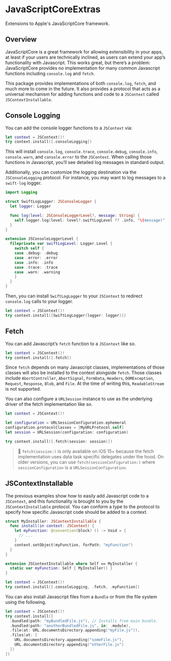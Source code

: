 # JavaScriptCoreExtras

Extensions to Apple's JavaScriptCore framework.

## Overview

JavaScriptCore is a great framework for allowing extensibility in your apps, at least if your users are technically inclined, as users can extend your app’s functionality with Javascript. This works great, but there’s a problem: JavaScriptCore provides no implementation for many common Javascript functions including `console.log` and `fetch`.

This package provides implementations of both `console.log`, `fetch`, and much more to come in the future. It also provides a protocol that acts as a universal mechanism for adding functions and code to a `JSContext` called `JSContextInstallable`.

## Console Logging

You can add the console logger functions to a `JSContext` via:
```swift
let context = JSContext()!
try context.install([.consoleLogging])
```
This will install `console.log`, `console.trace`, `console.debug`, `console.info`, `console.warn`, and `console.error` to the `JSContext`. When calling those functions in Javascript, you’ll see detailed log messages in standard output.

Additionally, you can customize the logging destination via the `JSConsoleLogging` protocol. For instance, you may want to log messages to a `swift-log` logger.
```swift
import Logging

struct SwiftLogLogger: JSConsoleLogger {
  let logger: Logger

  func log(level: JSConsoleLoggerLevel?, message: String) {
    self.logger.log(level: level?.swiftLogLevel ?? .info, "\(message)")
  }
}

extension JSConsoleLoggerLevel {
  fileprivate var swiftLogLevel: Logger.Level {
    switch self {
    case .debug: .debug
    case .error: .error
    case .info: .info
    case .trace: .trace
    case .warn: .warning
    }
  }
}
```
Then, you can install `SwiftLogLogger` to your `JSContext` to redirect `console.log` calls to your logger.
```swift
let context = JSContext()!
try context.install([SwiftLogLogger(logger: logger)])
```

## Fetch

You can add Javascript’s `fetch` function to a `JSContext` like so.
```swift
let context = JSContext()!
try context.install([.fetch])
```
Since `fetch` depends on many Javascript classes, implementations of those classes will also be installed to the context alongside `fetch`. Those classes include `AbortController`, `AbortSignal`, `FormData`, `Headers`, `DOMException`, `Request`, `Response`, `Blob`, and `File`. At the time of writing this, `ReadableStream` is not supported.

You can also configure a `URLSession` instance to use as the underlying driver of the fetch implementation like so.
```swift
let context = JSContext()!

let configuration = URLSessionConfiguration.ephemeral
configuration.protocolClasses = [MyURLProtocol.self]
let session = URLSession(configuration: configuration)

try context.install([.fetch(session: session)])
```
> 📱 `fetch(session:)` is only available on iOS 15+ because the fetch implementation uses data task specific delegates under the hood. On older versions, you can use `fetch(sessionConfiguration:)` where `sessionConfiguration` is a `URLSessionConfiguration`.

## JSContextInstallable

The previous examples show how to easily add Javascript code to a `JSContext`, and this functionality is brought to you by the `JSContextInstallable` protocol. You can conform a type to the protocol to specify how specific Javascript code should be added to a context.
```swift
struct MyInstaller: JSContextInstallable {
  func install(in context: JSContext) {
    let myFunction: @convention(block) () -> Void = {
      // ...
    }
    context.setObject(myFunction, forPath: "myFunction")
  }
}

extension JSContextInstallable where Self == MyInstaller {
  static var myFunction: Self { MyInstaller() }
}

let context = JSContext()!
try context.install([.consoleLogging, .fetch, .myFunction])
```
You can also install Javascript files from a `Bundle` or from the file system using the following.
```swift
let context = JSContext()!
try context.install([
  .bundled(path: "myBundledFile.js"), // Installs from main bundle.
  .bundled(path: "anotherBundledFile.js", in: .module),
  .file(at: URL.documentsDirectory.appending("myFile.js")),
  .files(at: [
    URL.documentsDirectory.appending("someFile.js"),
    URL.documentsDirectory.appending("otherFile.js")
  ])
])
```
